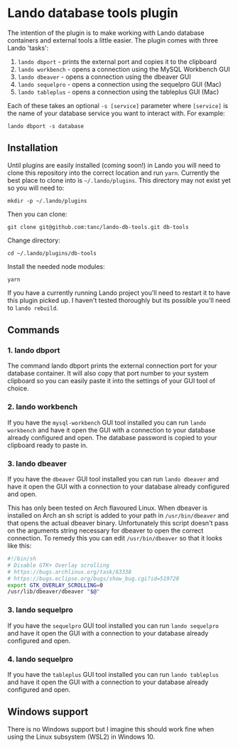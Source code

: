 # Lando database tools plugin

The intention of the plugin is to make working with Lando database containers and external tools a little easier. The plugin comes with three Lando 'tasks':

1. `lando dbport` - prints the external port and copies it to the clipboard
2. `lando workbench` - opens a connection using the MySQL Workbench GUI
3. `lando dbeaver` - opens a connection using the dbeaver GUI
4. `lando sequelpro` - opens a connection using the sequelpro GUI (Mac)
5. `lando tableplus` - opens a connection using the tableplus GUI (Mac)

Each of these takes an optional `-s [service]` parameter where `[service]` is the name of your database service you want to interact with. For example:

```
lando dbport -s database
```

## Installation

Until plugins are easily installed (coming soon!) in Lando you will need to clone this repository into the correct location and run `yarn`. Currently the best place to clone into is `~/.lando/plugins`. This directory may not exist yet so you will need to:

```
mkdir -p ~/.lando/plugins
```

Then you can clone:

```
git clone git@github.com:tanc/lando-db-tools.git db-tools
```

Change directory:

```
cd ~/.lando/plugins/db-tools
```

Install the needed node modules:

```
yarn
```

If you have a currently running Lando project you'll need to restart it to have this plugin picked up. I haven't tested thoroughly but its possible you'll need to `lando rebuild`.

## Commands

### 1. lando dbport

The command lando dbport prints the external connection port for your database container. It will also copy that port number to your system clipboard so you can easily paste it into the settings of your GUI tool of choice.

### 2. lando workbench

If you have the `mysql-workbench` GUI tool installed you can run `lando workbench` and have it open the GUI with a connection to your database already configured and open. The database password is copied to your clipboard ready to paste in.

### 3. lando dbeaver

If you have the `dbeaver` GUI tool installed you can run `lando dbeaver` and have it open the GUI with a connection to your database already configured and open.

This has only been tested on Arch flavoured Linux. When dbeaver is installed on Arch an sh script is added to your path in `/usr/bin/dbeaver` and that opens the actual dbeaver binary. Unfortunately this script doesn't pass on the arguments string necessary for dbeaver to open the correct connection. To remedy this you can edit `/usr/bin/dbeaver` so that it looks like this:

```bash
#!/bin/sh
# Disable GTK+ Overlay scrolling
# https://bugs.archlinux.org/task/63338
# https://bugs.eclipse.org/bugs/show_bug.cgi?id=519728
export GTK_OVERLAY_SCROLLING=0
/usr/lib/dbeaver/dbeaver "$@"
```

### 3. lando sequelpro

If you have the `sequelpro` GUI tool installed you can run `lando sequelpro` and have it open the GUI with a connection to your database already configured and open.

### 4. lando sequelpro

If you have the `tableplus` GUI tool installed you can run `lando tableplus` and have it open the GUI with a connection to your database already configured and open.

## Windows support

There is no Windows support but I imagine this should work fine when using the Linux subsystem (WSL2) in Windows 10.
